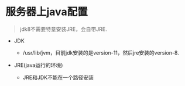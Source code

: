 # 服务器上java配置
> jdk8不需要特意安装JRE，会自带JRE.

- JDK
    - /usr/lib/jvm，目前jdk安装的是version-11，然后jre安装的version-8.

- JRE(java运行的环境)
    - JRE和JDK不能在一个路径安装

    
